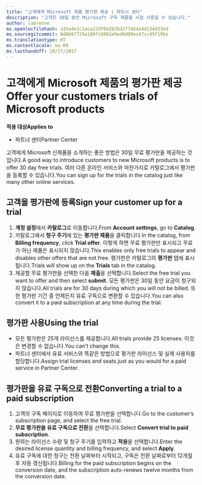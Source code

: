 ```yaml
---
title: "고객에게 Microsoft 제품 평가판 제공 | 파트너 센터"
description: "고객은 30일 동안 Microsoft 구독 제품을 시험 사용할 수 있습니다."
author: labrenne
ms.openlocfilehash: a35a4e1c1aca22df6b262bd2f7d64a4d234d33ed
ms.sourcegitcommit: 6d8b97724a100fc6861e9ed8d89ec47cc49f195e
ms.translationtype: HT
ms.contentlocale: ko-KR
ms.lasthandoff: 10/17/2017
---
```

# <a name="offer-your-customers-trials-of-microsoft-products"></a><span data-ttu-id="a5d73-103">고객에게 Microsoft 제품의 평가판 제공</span><span class="sxs-lookup"><span data-stu-id="a5d73-103">Offer your customers trials of Microsoft products</span></span>

**<span data-ttu-id="a5d73-104">적용 대상</span><span class="sxs-lookup"><span data-stu-id="a5d73-104">Applies to</span></span>**

-  <span data-ttu-id="a5d73-105">파트너 센터</span><span class="sxs-lookup"><span data-stu-id="a5d73-105">Partner Center</span></span>

<span data-ttu-id="a5d73-106">고객에게 Microsoft 신제품을 소개하는 좋은 방법은 30일 무료 평가판을 제공하는 것입니다.</span><span class="sxs-lookup"><span data-stu-id="a5d73-106">A good way to introduce customers to new Microsoft products is to offer 30 day free trials.</span></span> <span data-ttu-id="a5d73-107">여러 다른 온라인 서비스와 마찬가지로 카탈로그에서 평가판을 등록할 수 있습니다.</span><span class="sxs-lookup"><span data-stu-id="a5d73-107">You can sign up for the trials in the catalog just like many other online services.</span></span>  

## <a name="sign-your-customer-up-for-a-trial"></a><span data-ttu-id="a5d73-108">고객을 평가판에 등록</span><span class="sxs-lookup"><span data-stu-id="a5d73-108">Sign your customer up for a trial</span></span>

1.  <span data-ttu-id="a5d73-109">**계정 설정**에서 **카탈로그**로 이동합니다.</span><span class="sxs-lookup"><span data-stu-id="a5d73-109">From **Account settings**, go to **Catalog**.</span></span> 
2.  <span data-ttu-id="a5d73-110">카탈로그에서 **청구 주기**에 있는 **평가판 제품**을 클릭합니다.</span><span class="sxs-lookup"><span data-stu-id="a5d73-110">In the catalog, from **Billing frequency**, click **Trial offer**.</span></span> <span data-ttu-id="a5d73-111">이렇게 하면 무료 평가판만 표시되고 무료가 아닌 제품은 표시되지 않습니다.</span><span class="sxs-lookup"><span data-stu-id="a5d73-111">This enables only free trials to appear and disables other offers that are not free.</span></span> <span data-ttu-id="a5d73-112">평가판은 카탈로그의 **평가판** 탭에 표시됩니다.</span><span class="sxs-lookup"><span data-stu-id="a5d73-112">Trials will show up on the **Trials** tab in the catalog.</span></span>
3.  <span data-ttu-id="a5d73-113">제공할 무료 평가판을 선택한 다음 **제출**을 선택합니다.</span><span class="sxs-lookup"><span data-stu-id="a5d73-113">Select the free trial you want to offer and then select **submit**.</span></span> <span data-ttu-id="a5d73-114">모든 평가판은 30일 동안 요금이 청구되지 않습니다.</span><span class="sxs-lookup"><span data-stu-id="a5d73-114">All trials are for 30 days during which you will not be billed.</span></span> <span data-ttu-id="a5d73-115">또한 평가판 기간 중 언제든지 유료 구독으로 변환할 수 있습니다.</span><span class="sxs-lookup"><span data-stu-id="a5d73-115">You can also convert it to a paid subscription at any time during the trial.</span></span>

## <a name="using-the-trial"></a><span data-ttu-id="a5d73-116">평가판 사용</span><span class="sxs-lookup"><span data-stu-id="a5d73-116">Using the trial</span></span>

- <span data-ttu-id="a5d73-117">모든 평가판은 25개 라이선스를 제공합니다.</span><span class="sxs-lookup"><span data-stu-id="a5d73-117">All trials provide 25 licenses.</span></span> <span data-ttu-id="a5d73-118">이것은 변경할 수 없습니다.</span><span class="sxs-lookup"><span data-stu-id="a5d73-118">You can't change this.</span></span>
- <span data-ttu-id="a5d73-119">파트너 센터에서 유료 서비스와 똑같은 방법으로 평가판 라이선스 및 실제 사용자를 할당합니다.</span><span class="sxs-lookup"><span data-stu-id="a5d73-119">Assign trial licenses and seats just as you would for a paid service in Partner Center.</span></span>

## <a name="converting-a-trial-to-a-paid-subscription"></a><span data-ttu-id="a5d73-120">평가판을 유료 구독으로 전환</span><span class="sxs-lookup"><span data-stu-id="a5d73-120">Converting a trial to a paid subscription</span></span>

1.  <span data-ttu-id="a5d73-121">고객의 구독 페이지로 이동하여 무료 평가판을 선택합니다.</span><span class="sxs-lookup"><span data-stu-id="a5d73-121">Go to the customer’s subscription page, and select the free trial.</span></span>
2.  <span data-ttu-id="a5d73-122">**무료 평가판을 유료 구독으로 전환**을 선택합니다.</span><span class="sxs-lookup"><span data-stu-id="a5d73-122">Select **Convert trial to paid subscription**.</span></span>
3.  <span data-ttu-id="a5d73-123">원하는 라이선스 수량 및 청구 주기를 입력하고 **적용**을 선택합니다.</span><span class="sxs-lookup"><span data-stu-id="a5d73-123">Enter the desired license quantity and billing frequency, and select **Apply**.</span></span>
4.  <span data-ttu-id="a5d73-124">유료 구독에 대한 청구는 전환 날짜부터 시작되고, 구독은 전환 날짜로부터 12개월 후 자동 갱신됩니다.</span><span class="sxs-lookup"><span data-stu-id="a5d73-124">Billing for the paid subscription begins on the conversion date, and the subscription auto-renews twelve months from the conversion date.</span></span> 

